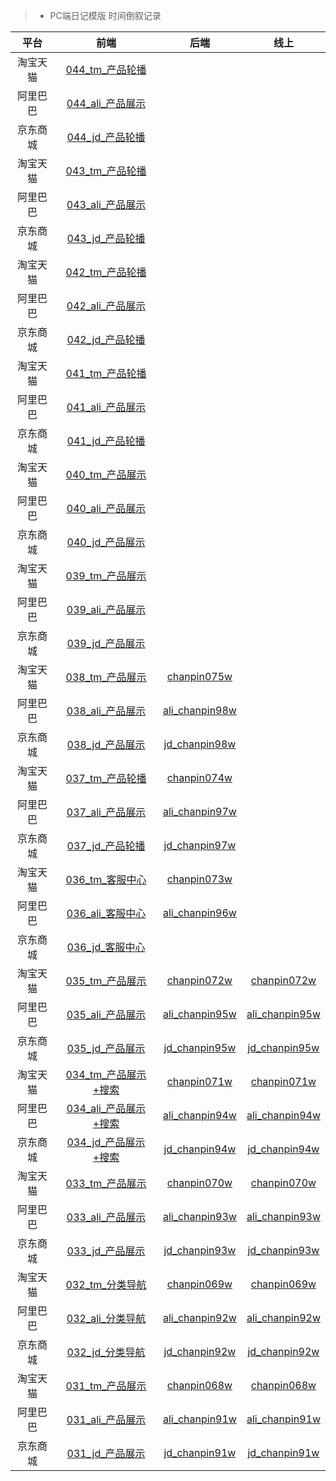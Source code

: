 > * PC端日记模版   时间倒叙记录

平台    |    前端   |   后端  |   线上  |
:---:   |  :---:   |  :---:  | :---:    |
淘宝天猫    |   [044_tm_产品轮播](http://192.168.3.108/JDmoban/pcTpl/TM/044_tm_产品展示.html) ||
阿里巴巴    |   [044_ali_产品展示](http://192.168.3.108/JDmoban/pcTpl/Ali/044_ali_产品展示.html) ||
京东商城    |   [044_jd_产品轮播](http://192.168.3.108/JDmoban/pcTpl/JD/044_jd_产品展示.html) ||
淘宝天猫    |   [043_tm_产品轮播](http://192.168.3.108/JDmoban/pcTpl/TM/043_tm_产品展示.html) ||
阿里巴巴    |   [043_ali_产品展示](http://192.168.3.108/JDmoban/pcTpl/Ali/043_ali_产品展示.html) ||
京东商城    |   [043_jd_产品轮播](http://192.168.3.108/JDmoban/pcTpl/JD/043_jd_产品展示.html) ||
淘宝天猫    |   [042_tm_产品轮播](http://192.168.3.108/JDmoban/pcTpl/TM/042_tm_产品展示.html) ||
阿里巴巴    |   [042_ali_产品展示](http://192.168.3.108/JDmoban/pcTpl/Ali/042_ali_产品展示.html) ||
京东商城    |   [042_jd_产品轮播](http://192.168.3.108/JDmoban/pcTpl/JD/042_jd_产品展示.html) ||
淘宝天猫    |   [041_tm_产品轮播](http://192.168.3.108/JDmoban/pcTpl/TM/041_tm_%E4%BA%A7%E5%93%81%E8%BD%AE%E6%92%AD.html) ||
阿里巴巴    |   [041_ali_产品展示](http://192.168.3.108/JDmoban/pcTpl/Ali/041_ali_%E4%BA%A7%E5%93%81%E5%B1%95%E7%A4%BA.html) ||
京东商城    |   [041_jd_产品轮播](http://192.168.3.108/JDmoban/pcTpl/JD/041_jd_%E4%BA%A7%E5%93%81%E8%BD%AE%E6%92%AD.html) ||
淘宝天猫    |   [040_tm_产品展示](http://192.168.3.108/JDmoban/pcTpl/TM/040_tm_%E4%BA%A7%E5%93%81%E5%B1%95%E7%A4%BA.html) ||
阿里巴巴    |   [040_ali_产品展示](http://192.168.3.108/JDmoban/pcTpl/Ali/040_ali_%E4%BA%A7%E5%93%81%E5%B1%95%E7%A4%BA.html) ||
京东商城    |   [040_jd_产品展示](http://192.168.3.108/JDmoban/pcTpl/JD/040_jd_%E4%BA%A7%E5%93%81%E5%B1%95%E7%A4%BA.html) ||
淘宝天猫    |   [039_tm_产品展示](http://192.168.3.108/JDmoban/pcTpl/TM/039_tm_%E4%BA%A7%E5%93%81%E5%B1%95%E7%A4%BA.html) ||
阿里巴巴    |   [039_ali_产品展示](http://192.168.3.108/JDmoban/pcTpl/Ali/039_ali_%E4%BA%A7%E5%93%81%E5%B1%95%E7%A4%BA.html) ||
京东商城    |   [039_jd_产品展示](http://192.168.3.108/JDmoban/pcTpl/JD/039_jd_%E4%BA%A7%E5%93%81%E5%B1%95%E7%A4%BA.html) ||
淘宝天猫    |   [038_tm_产品展示](http://192.168.3.108/JDmoban/pcTpl/TM/038_tm_%E4%BA%A7%E5%93%81%E5%B1%95%E7%A4%BA.html)  | [chanpin075w](http://192.168.3.11/web_root/html/tool/chanpin075w.html) |
阿里巴巴    |   [038_ali_产品展示](http://192.168.3.108/JDmoban/pcTpl/Ali/038_ali_%E4%BA%A7%E5%93%81%E5%B1%95%E7%A4%BA.html)  | [ali_chanpin98w](http://192.168.3.11/web_root/html/tool/ali_chanpin98w.html) |
京东商城    |   [038_jd_产品展示](http://192.168.3.108/JDmoban/pcTpl/JD/038_jd_%E4%BA%A7%E5%93%81%E5%B1%95%E7%A4%BA.html)  | [jd_chanpin98w](http://192.168.3.11/web_root/html/tool/jd_chanpin98w.html) | 
淘宝天猫    |   [037_tm_产品轮播](http://192.168.3.108/JDmoban/pcTpl/TM/037_tm_%E4%BA%A7%E5%93%81%E8%BD%AE%E6%92%AD.html)  | [chanpin074w](http://192.168.3.11/web_root/html/tool/chanpin074w.html) |
阿里巴巴    |   [037_ali_产品展示](http://192.168.3.108/JDmoban/pcTpl/Ali/037_ali_%E4%BA%A7%E5%93%81%E5%B1%95%E7%A4%BA.html)  | [ali_chanpin97w](http://192.168.3.11/web_root/html/tool/ali_chanpin97w.html) |
京东商城    |   [037_jd_产品轮播](http://192.168.3.108/JDmoban/pcTpl/JD/037_jd_%E4%BA%A7%E5%93%81%E8%BD%AE%E6%92%AD.html)  | [jd_chanpin97w](http://192.168.3.11/web_root/html/tool/jd_chanpin97w.html) | 
淘宝天猫    |   [036_tm_客服中心](http://192.168.3.108/JDmoban/pcTpl/TM/036_tm_%E5%AE%A2%E6%9C%8D%E4%B8%AD%E5%BF%83.html)  | [chanpin073w](http://192.168.3.11/web_root/html/tool/chanpin073w.html) |
阿里巴巴    |   [036_ali_客服中心](http://192.168.3.108/JDmoban/pcTpl/Ali/036_ali_%E5%AE%A2%E6%9C%8D%E4%B8%AD%E5%BF%83.html)  | [ali_chanpin96w](http://192.168.3.11/web_root/html/tool/ali_chanpin96w.html) |
京东商城    |   [036_jd_客服中心](http://192.168.3.108/JDmoban/pcTpl/JD/036_jd_%E5%AE%A2%E6%9C%8D%E4%B8%AD%E5%BF%83.html)  |  | 
淘宝天猫 | [035_tm_产品展示](http://192.168.3.108/JDmoban/pcTpl/TM/035_tm_%E4%BA%A7%E5%93%81%E5%B1%95%E7%A4%BA.html) | [chanpin072w](http://192.168.3.11/web_root/html/tool/chanpin072w.html) | [chanpin072w](http://www.001daima.com/html/tool/chanpin072w.html)
阿里巴巴 | [035_ali_产品展示](http://192.168.3.108/JDmoban/pcTpl/Ali/035_ali_%E4%BA%A7%E5%93%81%E5%B1%95%E7%A4%BA.html) | [ali_chanpin95w](http://192.168.3.11/web_root/html/tool/ali_chanpin95w.html) | [ali_chanpin95w](http://www.001daima.com/html/tool/ali_chanpin95w.html)
京东商城 | [035_jd_产品展示](http://192.168.3.108/JDmoban/pcTpl/JD/035_jd_%E4%BA%A7%E5%93%81%E5%B1%95%E7%A4%BA.html) | [jd_chanpin95w](http://192.168.3.11/web_root/html/tool/jd_chanpin95w.html) | [jd_chanpin95w](http://www.001daima.com/html/tool/jd_chanpin95w.html)
淘宝天猫 | [034_tm_产品展示+搜索](http://192.168.3.108/JDmoban/pcTpl/TM/034_tm_%E4%BA%A7%E5%93%81%E5%B1%95%E7%A4%BA%2B%E6%90%9C%E7%B4%A2.html)  | [chanpin071w](http://192.168.3.11/web_root/html/tool/chanpin071w.html) | [chanpin071w](http://www.001daima.com/html/tool/chanpin071w.html)
阿里巴巴 | [034_ali_产品展示+搜索](http://192.168.3.108/JDmoban/pcTpl/Ali/034_ali_%E4%BA%A7%E5%93%81%E5%B1%95%E7%A4%BA%2B%E6%90%9C%E7%B4%A2.html) | [ali_chanpin94w](http://192.168.3.11/web_root/html/tool/ali_chanpin94w.html) | [ali_chanpin94w](http://www.001daima.com/html/tool/ali_chanpin94w.html)
京东商城 | [034_jd_产品展示+搜索](http://192.168.3.108/JDmoban/pcTpl/JD/034_jd_%E4%BA%A7%E5%93%81%E5%B1%95%E7%A4%BA%2B%E6%90%9C%E7%B4%A2.html) | [jd_chanpin94w](http://192.168.3.11/web_root/html/tool/jd_chanpin94w.html) | [jd_chanpin94w](http://www.001daima.com/html/tool/jd_chanpin94w.html)
淘宝天猫 | [033_tm_产品展示](http://192.168.3.108/JDmoban/pcTpl/TM/033_tm_%E4%BA%A7%E5%93%81%E5%B1%95%E7%A4%BA.html) | [chanpin070w](http://192.168.3.11/web_root/html/tool/chanpin070w.html) | [chanpin070w](http://www.001daima.com/html/tool/chanpin070w.html)
阿里巴巴 | [033_ali_产品展示](http://192.168.3.108/JDmoban/pcTpl/Ali/033_ali_%E4%BA%A7%E5%93%81%E5%B1%95%E7%A4%BA.html) | [ali_chanpin93w](http://192.168.3.11/web_root/html/tool/ali_chanpin93w.html) | [ali_chanpin93w](http://www.001daima.com/html/tool/ali_chanpin93w.html)
京东商城 | [033_jd_产品展示](http://192.168.3.108/JDmoban/pcTpl/JD/033_jd_%E4%BA%A7%E5%93%81%E5%B1%95%E7%A4%BA.html) | [jd_chanpin93w](http://192.168.3.11/web_root/html/tool/jd_chanpin93w.html) | [jd_chanpin93w](http://www.001daima.com/html/tool/jd_chanpin93w.html)
淘宝天猫 | [032_tm_分类导航](http://192.168.3.108/JDmoban/pcTpl/TM/032_tm_%E5%88%86%E7%B1%BB%E5%AF%BC%E8%88%AA.html) | [chanpin069w](http://192.168.3.11/web_root/html/tool/chanpin069w.html) | [chanpin069w](http://www.001daima.com/html/tool/chanpin069w.html)
阿里巴巴 | [032_ali_分类导航](http://192.168.3.108/JDmoban/pcTpl/Ali/032_ali_%E5%88%86%E7%B1%BB%E5%AF%BC%E8%88%AA.html) | [ali_chanpin92w](http://192.168.3.11/web_root/html/tool/ali_chanpin92w.html) | [ali_chanpin92w](http://www.001daima.com/html/tool/ali_chanpin92w.html)
京东商城 | [032_jd_分类导航](http://192.168.3.108/JDmoban/pcTpl/JD/032_jd_%E5%88%86%E7%B1%BB%E5%AF%BC%E8%88%AA.html) | [jd_chanpin92w](http://192.168.3.11/web_root/html/tool/jd_chanpin92w.html) | [jd_chanpin92w](http://www.001daima.com/html/tool/jd_chanpin92w.html)
淘宝天猫 | [031_tm_产品展示](http://192.168.3.108/JDmoban/pcTpl/TM/031_tm_%E4%BA%A7%E5%93%81%E5%B1%95%E7%A4%BA.html) | [chanpin068w](http://192.168.3.11/web_root/html/tool/chanpin068w.html) | [chanpin068w](http://www.001daima.com/html/tool/chanpin068w.html)
阿里巴巴 | [031_ali_产品展示](http://192.168.3.108/JDmoban/pcTpl/Ali/031_ali_%E4%BA%A7%E5%93%81%E5%B1%95%E7%A4%BA.html) | [ali_chanpin91w](http://192.168.3.11/web_root/html/tool/ali_chanpin91w.html) | [ali_chanpin91w](http://www.001daima.com/html/tool/ali_chanpin91w.html)
京东商城 | [031_jd_产品展示](http://192.168.3.108/JDmoban/pcTpl/JD/031_jd_%E4%BA%A7%E5%93%81%E5%B1%95%E7%A4%BA.html) | [jd_chanpin91w](http://192.168.3.11/web_root/html/tool/jd_chanpin91w.html) | [jd_chanpin91w](http://www.001daima.com/html/tool/jd_chanpin91w.html)
